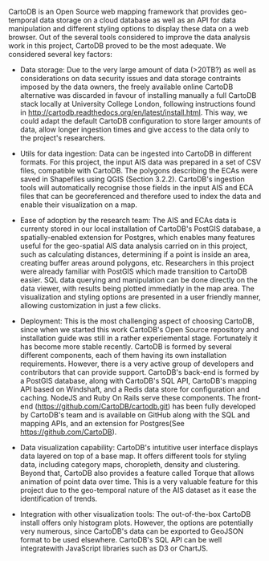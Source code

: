 CartoDB is an Open Source web mapping framework that provides geo-temporal data storage on a cloud database as well as an API for data manipulation and different styling options to display these data on a web browser. Out of the several tools considered to improve the data analysis work in this project, CartoDB proved to be the most adequate. We considered several key factors:

- Data storage: Due to the very large amount of data (>20TB?) as well as considerations on data security issues and data storage contraints imposed by the data owners, the freely available online CartoDB alternative was discarded in favour of installing manually a full CartoDB stack locally at University College London, following instructions found in http://cartodb.readthedocs.org/en/latest/install.html. This way, we could adapt the default CartoDB configuration to store larger amounts of data, allow longer ingestion times and give access to the data only to the project's researchers. 

- Utils for data ingestion: Data can be ingested into CartoDB in different formats. For this project, the input AIS data was prepared in a set of CSV files, compatible with CartoDB. The polygons describing the ECAs were saved in Shapefiles using QGIS (Section 3.2.2). CartoDB's ingestion tools will automatically recognise those fields in the input AIS and ECA files that can be georeferenced and therefore used to index the data and enable their visualization on a map.

- Ease of adoption by the research team: The AIS and ECAs data is currenty stored in our local installation of CartoDB's PostGIS database, a spatially-enabled extension for Postgres, which enables many features useful for the geo-spatial AIS data analysis carried on in this project, such as calculating distances, determining if a point is inside an area, creating buffer areas around polygons, etc. Researchers in this project were already familiar with PostGIS which made transition to CartoDB easier. SQL data querying and manipulation can be done directly on the data viewer, with results being plotted immediatly in the map area. The visualization and styling options are presented in a user friendly manner, allowing customization in just a few clicks. 

- Deployment: This is the most challenging aspect of choosing CartoDB, since when we started this work CartoDB's Open Source repository and installation guide was still in a rather experiemental stage. Fortunately it has become more stable recently. CartoDB is formed by several different components, each of them having its own installation requirements. However, there is a very active group of developers and contributors that can provide support. CartoDB's back-end is formed by a PostGIS database, along with CartoDB's SQL API, CartoDB's mapping API based on Windshaft, and a Redis data store for configuration and caching. NodeJS and Ruby On Rails serve these components. The front-end (https://github.com/CartoDB/cartodb.git) has been fully developed by CartoDB's team and is available on GitHub along with the SQL and mapping APIs, and an extension for Postgres(See https://github.com/CartoDB). 

- Data visualization capability: CartoDB's intutitive user interface displays data layered on top of a base map. It offers different tools for styling data, including category maps, choropleth, density and clustering. Beyond that, CartoDB also provides a feature called Torque that allows animation of point data over time. This is a very valuable feature for this project due to the geo-temporal nature of the AIS dataset as it ease the identification of trends.

- Integration with other visualization tools: The out-of-the-box CartoDB install offers only histogram plots. However, the options are potentially very numerous, since CartoDB's data can be exported to GeoJSON format to be used elsewhere. CartoDB's SQL API can be well integratewith JavaScript libraries such as D3 or ChartJS. 
